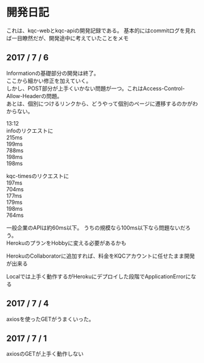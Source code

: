 # 開発日記
これは、kqc-webとkqc-apiの開発記録である。
基本的にはcommitログを見れば一目瞭然だが、開発途中に考えていたことをメモ

## 2017 / 7 / 6
Informationの基礎部分の開発は終了。  
ここから細かい修正を加えていく。  
しかし、POST部分が上手くいかない問題が一つ。これはAccess-Control-Allow-Headerの問題。  
あとは、個別につけるリンクから、どうやって個別のページに遷移するのかがわからない。

13:12  
 infoのリクエストに  
      215ms  
      199ms  
      788ms  
      198ms  
      198ms  

 kqc-timesのリクエストに  
      197ms  
      704ms  
      177ms  
      179ms  
      198ms  
      764ms  

 一般企業のAPIは約60ms以下。
 うちの規模なら100ms以下なら問題ないだろう。  
 HerokuのプランをHobbyに変える必要があるかも  

 HerokuのCollaboratorに追加すれば、料金をKQCアカウントに任せたまま開発が出来る

 Localでは上手く動作するがHerokuにデプロイした段階でApplicationErrorになる

## 2017 / 7 / 4
axiosを使ったGETがうまくいった。


## 2017 / 7 / 1
axiosのGETが上手く動作しない
